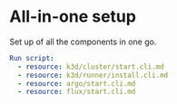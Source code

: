 # All-in-one setup

Set up of all the components in one go.

```yaml instacli
Run script:
  - resource: k3d/cluster/start.cli.md
  - resource: k3d/runner/install.cli.md
  - resource: argo/start.cli.md
  - resource: flux/start.cli.md

```
